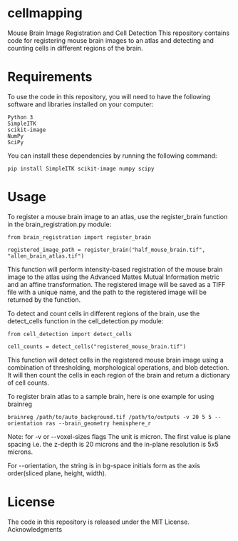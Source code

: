 # cellmapping


Mouse Brain Image Registration and Cell Detection
This repository contains code for registering mouse brain images to an atlas and detecting and counting cells in different regions of the brain.

# Requirements
To use the code in this repository, you will need to have the following software and libraries installed on your computer:
```
Python 3
SimpleITK
scikit-image
NumPy
SciPy
```
You can install these dependencies by running the following command:

```
pip install SimpleITK scikit-image numpy scipy
```
# Usage
To register a mouse brain image to an atlas, use the register_brain function in the brain_registration.py module:
```
from brain_registration import register_brain

registered_image_path = register_brain("half_mouse_brain.tif", "allen_brain_atlas.tif")
```
This function will perform intensity-based registration of the mouse brain image to the atlas using the Advanced Mattes Mutual Information metric and an affine transformation. The registered image will be saved as a TIFF file with a unique name, and the path to the registered image will be returned by the function.

To detect and count cells in different regions of the brain, use the detect_cells function in the cell_detection.py module:
```
from cell_detection import detect_cells

cell_counts = detect_cells("registered_mouse_brain.tif")
```
This function will detect cells in the registered mouse brain image using a combination of thresholding, morphological operations, and blob detection. It will then count the cells in each region of the brain and return a dictionary of cell counts.

To register brain atlas to a sample brain, here is one example for using brainreg
```ome/
brainreg /path/to/auto_background.tif /path/to/outputs -v 20 5 5 --orientation ras --brain_geometry hemisphere_r

```
Note:  for -v or --voxel-sizes  flags
The unit is micron. The first value is plane spacing i.e. the z-depth is 20 microns and the in-plane resolution is 5x5 microns. 

For --orientation, the string is in bg-space initials form as the axis order(sliced plane, height, width).

# License
The code in this repository is released under the MIT License. 
Acknowledgments
